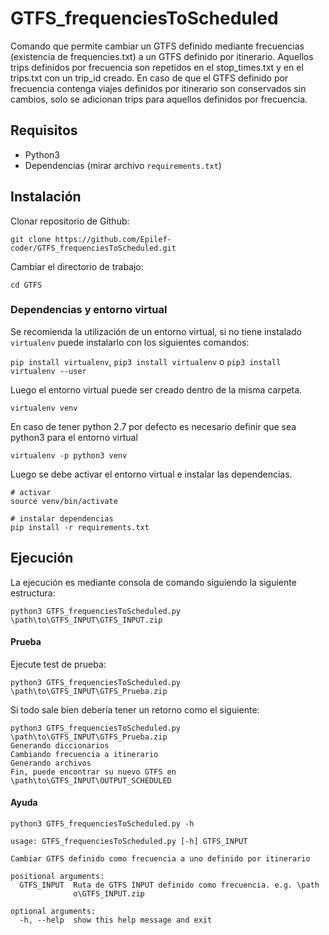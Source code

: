 # GTFS_frequenciesToScheduled

Comando que permite cambiar un GTFS definido mediante frecuencias (existencia de frequencies.txt) a un GTFS definido por itinerario. Aquellos trips definidos por frecuencia son repetidos en el stop_times.txt y en el trips.txt con un trip_id creado. En caso de que el GTFS definido por frecuencia contenga viajes definidos por itinerario son conservados sin cambios, solo se adicionan trips para aquellos definidos por frecuencia.

## Requisitos

- Python3
- Dependencias (mirar archivo `requirements.txt`)

## Instalación 

Clonar repositorio de Github:

```
git clone https://github.com/Epilef-coder/GTFS_frequenciesToScheduled.git
```
Cambiar el directorio de trabajo:

```
cd GTFS
```

### Dependencias y entorno virtual

Se recomienda la utilización de un entorno virtual, si no tiene instalado ```virtualenv``` puede instalarlo con los siguientes comandos:

```pip install virtualenv```, ```pip3 install virtualenv``` o ```pip3 install virtualenv --user```


Luego el entorno virtual puede ser creado dentro de la misma carpeta.

```
virtualenv venv
```

En caso de tener python 2.7 por defecto es necesario definir que sea python3 para el entorno virtual

```
virtualenv -p python3 venv
```


Luego se debe activar el entorno virtual e instalar las dependencias.
 
```
# activar
source venv/bin/activate
 
# instalar dependencias
pip install -r requirements.txt
```

## Ejecución

La ejecución es mediante consola de comando siguiendo la siguiente estructura:

```
python3 GTFS_frequenciesToScheduled.py \path\to\GTFS_INPUT\GTFS_INPUT.zip
```
#### Prueba

Ejecute test de prueba:

```
python3 GTFS_frequenciesToScheduled.py \path\to\GTFS_INPUT\GTFS_Prueba.zip
```

Si todo sale bien debería tener un retorno como el siguiente:

```
python3 GTFS_frequenciesToScheduled.py \path\to\GTFS_INPUT\GTFS_Prueba.zip
Generando diccionarios
Cambiando frecuencia a itinerario
Generando archivos
Fin, puede encontrar su nuevo GTFS en \path\to\GTFS_INPUT\OUTPUT_SCHEDULED
```
#### Ayuda

```
python3 GTFS_frequenciesToScheduled.py -h

usage: GTFS_frequenciesToScheduled.py [-h] GTFS_INPUT

Cambiar GTFS definido como frecuencia a uno definido por itinerario

positional arguments:
  GTFS_INPUT  Ruta de GTFS INPUT definido como frecuencia. e.g. \path
              o\GTFS_INPUT.zip

optional arguments:
  -h, --help  show this help message and exit
```
